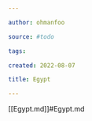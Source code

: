 ```yaml
---

author: ohmanfoo

source: #todo

tags: 

created: 2022-08-07

title: Egypt

---
```

[[Egypt.md]]#Egypt.md
